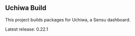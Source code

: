 ## Uchiwa Build

This project builds packages for Uchiwa, a Sensu dashboard.

Latest release: 0.22.1
